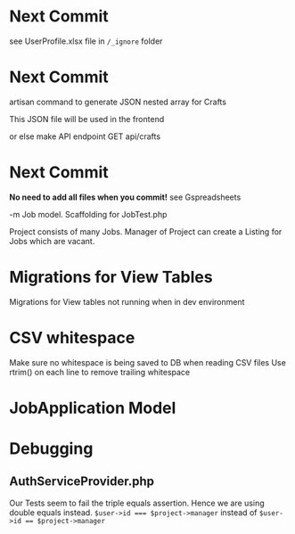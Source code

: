 
# Next Commit




see UserProfile.xlsx file in `/_ignore` folder



# Next Commit

artisan command to generate JSON nested array for Crafts

This JSON file will be used in the frontend 

or else make API endpoint GET api/crafts


# Next Commit 
**No need to add all files when you commit!**
see Gspreadsheets

-m
Job model.
Scaffolding for JobTest.php

Project consists of many Jobs.
Manager of Project can create a Listing for Jobs which are vacant.










# Migrations for View Tables
Migrations for View tables not running when in dev environment

# CSV whitespace
Make sure no whitespace is being saved to DB when reading CSV files
Use rtrim() on each line to remove trailing whitespace

# JobApplication Model

# Debugging
## AuthServiceProvider.php
Our Tests seem to fail the triple equals assertion. Hence we are using double equals instead.
`$user->id === $project->manager` instead of `$user->id == $project->manager`
